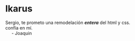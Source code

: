 # Ikarus
Sergio, te prometo una remodelación ***entera*** del html y css.
<br>
confía en mí.
<br>
&nbsp;&nbsp;&nbsp;&nbsp; - Joaquin